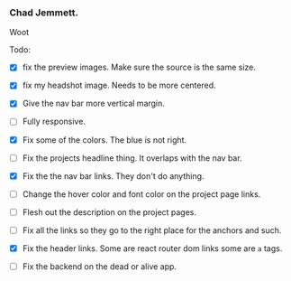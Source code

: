 ### Chad Jemmett.
Woot

Todo:

- [X] fix the preview images. Make sure the source is the same size.

- [X] fix my headshot image. Needs to be more centered.

- [X] Give the nav bar more vertical margin.

- [ ] Fully responsive.

- [X] Fix some of the colors. The blue is not right.

- [ ] Fix the projects headline thing. It overlaps with the nav bar.

- [X] Fix the the nav bar links. They don't do anything.

- [ ] Change the hover color and font color on the project page links.

- [ ] Flesh out the description on the project pages.

- [ ] Fix all the links so they go to the right place for the anchors and such.

- [X] Fix the header links. Some are react router dom links some are `a` tags.

- [ ] Fix the backend on the dead or alive app.



